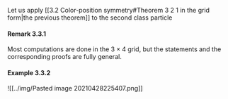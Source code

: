 Let us apply [[3.2 Color-position symmetry#Theorem 3 2 1 in the grid form|the previous theorem]] to the second class particle

#### Remark 3.3.1 

Most computations are done in the $3\times 4$ grid, but the statements and the corresponding proofs are fully general.

#### Example 3.3.2

![[../img/Pasted image 20210428225407.png]]

